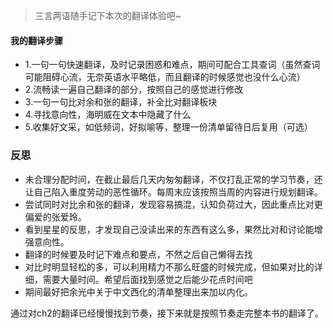 > 三言两语随手记下本次的翻译体验吧~
#### 我的翻译步骤
- 1.一句一句快速翻译，及时记录困惑和难点，期间可配合工具查词（虽然查词可能阻碍心流，无奈英语水平略低，而且翻译的时候感觉也没什么心流）
- 2.流畅读一遍自己翻译的部分，按照自己的感觉进行修改
- 3.一句一句比对余和张的翻译，补全比对翻译板块
- 4.寻找意向性，海明威在文本中隐藏了什么
- 5.收集好文采，如低频词，好拟喻等，整理一份清单留待日后复用（可选）

### 反思
- 未合理分配时间，在截止最后几天内匆匆翻译，不仅打乱正常的学习节奏，还让自己陷入重度劳动的恶性循环。每周末应该按照当周的内容进行规划翻译。
- 尝试同时对比余和张的翻译，发现容易搞混，认知负荷过大，因此重点比对更偏爱的张爱玲。
- 看到星星的反思，才发现自己没读出来的东西有这么多，果然比对和讨论能增强意向性。
- 翻译的时候要及时记下难点和要点，不然之后自己懒得去找
- 对比时明显轻松的多，可以利用精力不那么旺盛的时候完成，但如果对比的详细，需要大量时间。希望后面找到感觉之后能少花点时间吧
- 期间最好把余光中关于中文西化的清单整理出来加以内化。


通过对ch2的翻译已经慢慢找到节奏，接下来就是按照节奏走完整本书的翻译了。
